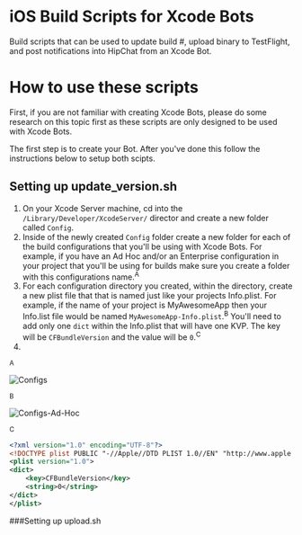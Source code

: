 iOS Build Scripts for Xcode Bots
=================

Build scripts that can be used to update build #, upload binary to TestFlight, and post notifications into HipChat from an Xcode Bot.

How to use these scripts
========================

First, if you are not familiar with creating Xcode Bots, please do some research on this topic first as these scripts are only designed to be used with Xcode Bots.

The first step is to create your Bot. After you've done this follow the instructions below to setup both scipts.

Setting up update_version.sh
----------------------------
1. On your Xcode Server machine, cd into the `/Library/Developer/XcodeServer/` director and create a new folder called `Config`.
2. Inside of the newly created `Config` folder create a new folder for each of the build configurations that you'll be using with Xcode Bots. For example, if you have an Ad Hoc and/or an Enterprise configuration in your project that you'll be using for builds make sure you create a folder with this configurations name.<sup>A</sup>
3. For each configuration directory you created, within the directory, create a new plist file that that is named just like your projects Info.plist. For example, if the name of your project is MyAwesomeApp then your Info.list file would be named `MyAwesomeApp-Info.plist`.<sup>B</sup> You'll need to add only one `dict` within the Info.plist that will have one KVP. The key will be `CFBundleVersion` and the value will be `0`.<sup>C</sup>
4. 

<sup>A</sup>

![Configs](http://note.io/1J8HOuu)

<sup>B</sup>

![Configs-Ad-Hoc](http://note.io/1Gv3Wx4)

<sup>C</sup>

```xml
<?xml version="1.0" encoding="UTF-8"?>
<!DOCTYPE plist PUBLIC "-//Apple//DTD PLIST 1.0//EN" "http://www.apple.com/DTDs/PropertyList-1.0.dtd">
<plist version="1.0">
<dict>
	<key>CFBundleVersion</key>
	<string>0</string>
</dict>
</plist>
```

###Setting up upload.sh


<!--<sup>A</sup>-->
<!--![Config](https://dl-web.dropbox.com/get/iOS%20Build%20Script%20Repo%20Images/config-ad-hoc.png?_subject_uid=55388810&w=AAAHLK2sgVEV7RoWz5jsFngibKTnGtvgrLtacJyzE9m-3Q)-->
